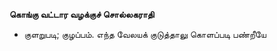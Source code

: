 **கொங்கு வட்டார வழக்குச் சொல்லகராதி**
- குளறுபடி; குழப்பம். எந்த வேலயக் குடுத்தாலு கொளப்படி பண்றீயே

